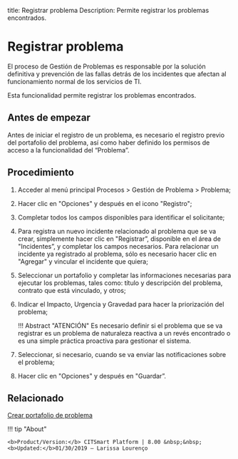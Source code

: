 title: Registrar problema
Description: Permite registrar los problemas encontrados.
# Registrar problema


El proceso de Gestión de Problemas es responsable por la solución definitiva y prevención de las fallas detrás de los incidentes que afectan al funcionamiento normal de los servicios de TI.

Esta funcionalidad permite registrar los problemas encontrados.

Antes de empezar
----------------

Antes de iniciar el registro de un problema, es necesario el registro previo del
portafolio del problema, así como haber definido los permisos de acceso a la
funcionalidad del “Problema”.

Procedimiento
------------

1.  Acceder al menú principal Procesos \>
    Gestión de Problema \> Problema;

2.  Hacer clic en "Opciones" y después en el icono "Registro";

3.  Completar todos los campos disponibles para identificar el solicitante;

4.  Para registra un nuevo incidente relacionado al problema que se va crear, simplemente
    hacer clic en "Registrar”, disponible en el área de "Incidentes”, y completar
    los campos necesarios. Para relacionar un incidente ya registrado al problema, sólo
    es necesario hacer clic en "Agregar" y vincular el incidente que quiera;

5.  Seleccionar un portafolio y completar las informaciones necesarias para ejecutar los
    problemas, tales como: título y descripción del problema, contrato que está vinculado,
    y otros;
    
6.  Indicar el Impacto, Urgencia y Gravedad para hacer la priorización del problema;
    
    !!! Abstract "ATENCIÓN"
        Es necesario definir si el problema que se va registrar es un problema de naturaleza
        reactiva a un revés encontrado o es una simple práctica proactiva para gestionar
        el sistema.

6.  Seleccionar, si necesario, cuando se va enviar las notificaciones sobre el problema;

7.  Hacer clic en "Opciones" y después en "Guardar”.

Relacionado
------------

[Crear portafolio de problema](/es-es/citsmart-platform-8/processes/problem/configuration/problem-portfolio.html) 

!!! tip "About"

    <b>Product/Version:</b> CITSmart Platform | 8.00 &nbsp;&nbsp;
    <b>Updated:</b>01/30/2019 – Larissa Lourenço



